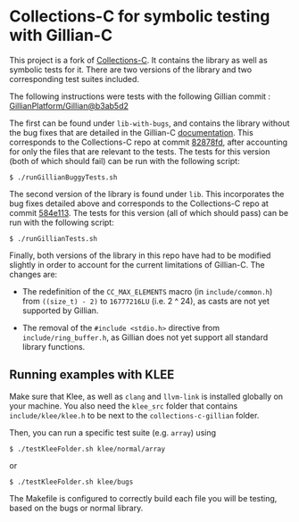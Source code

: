 # Collections-C for symbolic testing with Gillian-C

This project is a fork of [Collections-C](https://github.com/srdja/Collections-C).
It contains the library as well as symbolic tests for it. There are two 
versions of the library and two corresponding test suites included.

The following instructions were tests with the following Gillian commit : [GillianPlatform/Gillian@b3ab5d2](https://github.com/GillianPlatform/Gillian/commit/b3ab5d2c335bcab4768e755276d62357f4e60670)

The first can be found under `lib-with-bugs`, and contains the library 
without the bug fixes that are detailed in the Gillian-C [documentation](https://gillianplatform.github.io/docs/c/cstest/). This corresponds to the Collections-C repo at commit [82878fd](https://github.com/srdja/Collections-C/tree/82878fd92a4586e7f2b1e476be335441f07ca92f), after accounting for only the files
that are relevant to the tests. The tests for this version 
(both of which should fail) can be run with the following script:

```
$ ./runGillianBuggyTests.sh
```

The second version of the library is found under `lib`. This incorporates the
bug fixes detailed above and corresponds to the Collections-C repo at commit [584e113](https://github.com/srdja/Collections-C/tree/584e113e123ac30fe78b3e92d70f6c40a066960d). The tests for this version 
(all of which should pass) can be run with the following script:

```
$ ./runGillianTests.sh
```

Finally, both versions of the library in this repo have had to be modified
slightly in order to account for the current limitations of Gillian-C. The changes are:

- The redefinition of the `CC_MAX_ELEMENTS` macro (in `include/common.h`) from 
  `((size_t) - 2)` to `16777216LU` (i.e. 2 ^ 24), as casts are not yet supported
  by Gillian.

- The removal of the `#include <stdio.h>` directive from `include/ring_buffer.h`,
  as Gillian does not yet support all standard library functions.

## Running examples with KLEE

Make sure that Klee, as well as `clang` and `llvm-link` is installed globally on your machine.
You also need the `klee_src` folder that contains `include/klee/klee.h` to be next to the `collections-c-gillian` folder.

Then, you can run a specific test suite (e.g. `array`) using

```
$ ./testKleeFolder.sh klee/normal/array
```

or

```
$ ./testKleeFolder.sh klee/bugs
```

The Makefile is configured to correctly build each file you will be testing, based on the bugs or normal library.
